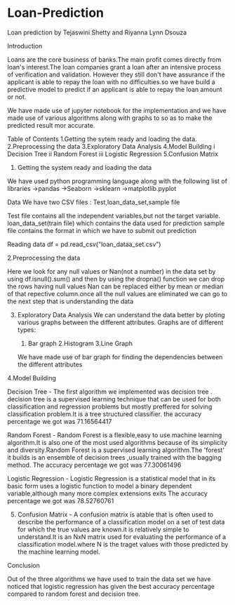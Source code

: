 # Loan-Prediction
Loan prediction by Tejaswini Shetty and Riyanna Lynn Dsouza

Introduction

Loans are the core business of banks.The main profit comes directly from loan's interest.The loan companies grant a loan after an intensive process of verification and validation.
However they still don't have assurance if the applicant is able to repay the loan with no difficulties.so we have build a predictive model to predict if an applicant is able to repay the loan amount or not.

We have made use of jupyter notebook for the implementation and we have made use of various algorithms along with graphs to so as to make the predicted result mor accurate.

Table of Contents
1.Getting the sytem ready and loading the data.
2.Preprocessing the data
3.Exploratory Data Analysis
4.Model Building
i Decision Tree
ii Random Forest
iii Logistic Regression
5.Confusion Matrix

1. Getting the system ready and loading the data

We have used python programming language along with the following list of libraries
->pandas
->Seaborn
->sklearn
->matplotlib.pyplot

 Data
 We have two CSV files : Test,loan_data_set,sample file
 
 Test file contains all the independent variables,but not the target variable.
 loan_data_set(train file) which contains the data used for prediction
 sample file contains the format in which we have to submit out prediction
 
 Reading data 
 df = pd.read_csv("loan_dataa_set.csv")
 
2.Preprocessing the data

  Here we look for any null values or Nan(not a number) in the data set by using df.isnull().sum() and then by using the dropna() function we can drop the rows having null values
  Nan can be replaced either by mean or median of that repective column.once all the null values are eliminated we can go to the next step that is understanding the data
  
3. Exploratory Data Analysis
    We can understand the data better by ploting various graphs between the different attributes.
    Graphs are of different types:
    1. Bar graph
    2.Histogram
    3.Line Graph
    
    We have made use of bar graph for finding the dependencies between the different attributes
    
4.Model Building

Decision Tree - The first algorithm we implemented was decision tree . decision tree is a supervised learning technique that can be used for both classification and regression problems
but mostly preffered for solving classification problem.It is a tree structured classifier.
the accuracy percentage we got was 71.16564417

Random Forest - Random Forest is a flexible,easy to use machine learning algorithm.It is also one of the most used algorithms because of its simplicity and diversity.Random Forest is a supervised
learning algorithm.The 'forest' it builds is an ensemble of decision trees ,usually trained with the bagging method.
The accuracy percentage we got was 77.30061496

Logistic Regression - Logistic Regression is a statistical model that in its basic form uses a logistic function to model a binary dependent variable,although many more complex extensions exits
The accuracy percentage we got was 78.52760761

5. Confusion Matrix - A confusion matrix is  atable that is often used to describe the performance of a classification model on a set of test data for which the true values
   are known.it is relatively simple to understand.It is an NxN matrix used for evaluating the performance of a classification model.where N is the traget values with those
   predicted by the machine learning model.
   
 
 Conclusion
 
 Out of the three algorithms we have used to train the data set we have noticed that logistic regression has given the best accuracy percentage compared to random forest and decision
 tree. 








 
    
 
    

  
  
  




